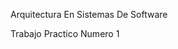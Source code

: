 
<html>
<head>
<meta charset="utf-8">
<p>Arquitectura En Sistemas De Software<p>
<p> Trabajo Practico Numero 1 <p>
